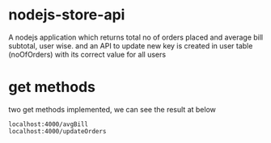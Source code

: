# nodejs-store-api
A nodejs application which returns total no of orders placed and average bill subtotal, user wise.  and an API to update new key is created in user table (noOfOrders) with its correct value for all users

# get methods
two get methods implemented, we can see the result at below
```
localhost:4000/avgBill
localhost:4000/updateOrders
```
